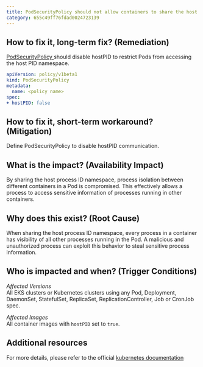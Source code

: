 ```yaml
---
title: PodSecurityPolicy should not allow containers to share the host process ID namespace
category: 655c49ff76fdad0024723139
---
```


## How to fix it, long-term fix? (Remediation)

[PodSecurityPolicy ](https://kubernetes.io/docs/concepts/security/pod-security-policy/)should disable hostPID to restrict Pods from accessing the host PID namespace.

```yaml
apiVersion: policy/v1beta1
kind: PodSecurityPolicy
metadata:
  name: <policy name>
spec:
+ hostPID: false
```

## How to fix it, short-term workaround? (Mitigation)

Define PodSecurityPolicy to disable hostPID communication.

## What is the impact? (Availability Impact)

By sharing the host process ID namespace, process isolation between different containers in a Pod is compromised. This effectively allows a process to access sensitive information of processes running in other containers.

## Why does this exist? (Root Cause)

When sharing the host process ID namespace, every process in a container has visibility of all other processes running in the Pod. A malicious and unauthorized process can exploit this behavior to steal sensitive process information.

## Who is impacted and when? (Trigger Conditions)

_Affected Versions_  
All EKS clusters or Kubernetes clusters using any Pod, Deployment, DaemonSet, StatefulSet, ReplicaSet, ReplicationController, Job or CronJob spec.

_Affected Images_  
All container images with `hostPID` set to `true`.

## Additional resources

For more details, please refer to the official [kubernetes documentation](https://kubernetes.io/docs/concepts/security/pod-security-policy/)